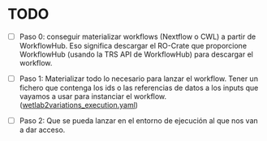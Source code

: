 # TODO

- [ ] Paso 0: conseguir materializar workflows (Nextflow o CWL) a partir de 
WorkflowHub. Eso significa descargar el RO-Crate que proporcione WorkflowHub 
(usando la TRS API de WorkflowHub) para descargar el workflow.

- [ ] Paso 1: Materializar todo lo necesario para lanzar el workflow. Tener un 
fichero que contenga los ids o las referencias de datos a los inputs que vayamos a 
usar para instanciar el workflow. 
([wetlab2variations_execution.yaml](https://github.com/inab/WfExS-backend/tree/main/tests/wetlab2variations_execution.yaml))

- [ ] Paso 2: Que se pueda lanzar en el entorno de ejecución al que nos van a dar acceso.
